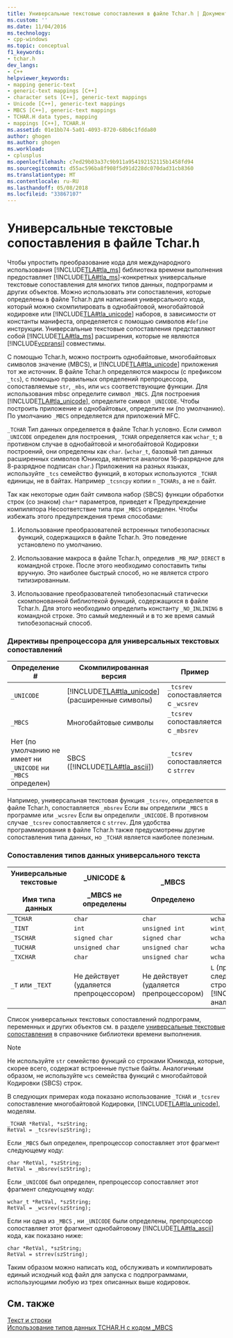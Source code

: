 ```yaml
---
title: Универсальные текстовые сопоставления в файле Tchar.h | Документы Microsoft
ms.custom: ''
ms.date: 11/04/2016
ms.technology:
- cpp-windows
ms.topic: conceptual
f1_keywords:
- tchar.h
dev_langs:
- C++
helpviewer_keywords:
- mapping generic-text
- generic-text mappings [C++]
- character sets [C++], generic-text mappings
- Unicode [C++], generic-text mappings
- MBCS [C++], generic-text mappings
- TCHAR.H data types, mapping
- mappings [C++], TCHAR.H
ms.assetid: 01e1bb74-5a01-4093-8720-68b6c1fdda80
author: ghogen
ms.author: ghogen
ms.workload:
- cplusplus
ms.openlocfilehash: c7ed29b03a37c9b911a954192152115b1458fd94
ms.sourcegitcommit: d55ac596ba8f908f5d91d228dc070dad31cb8360
ms.translationtype: MT
ms.contentlocale: ru-RU
ms.lasthandoff: 05/08/2018
ms.locfileid: "33867107"
---
```

# <a name="generic-text-mappings-in-tcharh"></a>Универсальные текстовые сопоставления в файле Tchar.h
Чтобы упростить преобразование кода для международного использования [!INCLUDE[TLA#tla_ms](../text/includes/tlasharptla_ms_md.md)] библиотека времени выполнения предоставляет [!INCLUDE[TLA#tla_ms](../text/includes/tlasharptla_ms_md.md)]-конкретных универсальные текстовые сопоставления для многих типов данных, подпрограмм и других объектов. Можно использовать эти сопоставления, которые определены в файле Tchar.h для написания универсального кода, который можно скомпилировать в однобайтовой, многобайтовой кодировке или [!INCLUDE[TLA#tla_unicode](../atl-mfc-shared/reference/includes/tlasharptla_unicode_md.md)] наборов, в зависимости от константы манифеста, определяется с помощью символов `#define` инструкции. Универсальные текстовые сопоставления представляют собой [!INCLUDE[TLA#tla_ms](../text/includes/tlasharptla_ms_md.md)] расширения, которые не являются [!INCLUDE[vcpransi](../atl-mfc-shared/reference/includes/vcpransi_md.md)] совместимы.  
  
 С помощью Tchar.h, можно построить однобайтовые, многобайтовых символов значение (MBCS), и [!INCLUDE[TLA#tla_unicode](../atl-mfc-shared/reference/includes/tlasharptla_unicode_md.md)] приложения тот же источник. В файле Tchar.h определяются макросы (с префиксом `_tcs`), с помощью правильных определений препроцессора, сопоставляемые `str`, `_mbs`, или `wcs` соответствующие функции. Для использования mbsc определите символ `_MBCS`. Для построения [!INCLUDE[TLA#tla_unicode](../atl-mfc-shared/reference/includes/tlasharptla_unicode_md.md)], определите символ `_UNICODE`. Чтобы построить приложение и однобайтовых, определите ни (по умолчанию). По умолчанию `_MBCS` определяется для приложений MFC.  
  
 `_TCHAR` Тип данных определяется в файле Tchar.h условно. Если символ `_UNICODE` определен для построения, `_TCHAR` определяется как `wchar_t`; в противном случае в однобайтовой и многобайтовой Кодировки построений, они определены как `char`. (`wchar_t`, базовый тип данных расширенных символов Юникода, является аналогом 16-разрядное для 8-разрядное подписан `char`.) Приложения на разных языках, используйте `_tcs` семейство функций, в которых используются `_TCHAR` единицы, не в байтах. Например `_tcsncpy` копии `n` `_TCHARs`, а не `n` байт.  
  
 Так как некоторые один байт символа набор (SBCS) функции обработки строк (со знаком) `char*` параметров, приведет к Предупреждение компилятора Несоответствие типа при `_MBCS` определен. Чтобы избежать этого предупреждения тремя способами:  
  
1.  Использование преобразователей встроенных типобезопасных функций, содержащихся в файле Tchar.h. Это поведение установлено по умолчанию.  
  
2.  Использование макроса в файле Tchar.h, определив `_MB_MAP_DIRECT` в командной строке. После этого необходимо сопоставить типы вручную. Это наиболее быстрый способ, но не является строго типизированным.  
  
3.  Использование преобразователей типобезопасный статически скомпонованной библиотекой функций, содержащихся в файле Tchar.h. Для этого необходимо определить константу `_NO_INLINING` в командной строке. Это самый медленный и в то же время самый типобезопасный способ.  
  
### <a name="preprocessor-directives-for-generic-text-mappings"></a>Директивы препроцессора для универсальных текстовых сопоставлений  
  
|Определение #|Скомпилированная версия|Пример|  
|---------------|----------------------|-------------|  
|`_UNICODE`|[!INCLUDE[TLA#tla_unicode](../atl-mfc-shared/reference/includes/tlasharptla_unicode_md.md)] (расширенные символы)|`_tcsrev` сопоставляется с `_wcsrev`|  
|`_MBCS`|Многобайтовые символы|`_tcsrev` сопоставляется с `_mbsrev`|  
|Нет (по умолчанию не имеет ни `_UNICODE` ни `_MBCS` определен)|SBCS ([!INCLUDE[TLA#tla_ascii](../text/includes/tlasharptla_ascii_md.md)])|`_tcsrev` сопоставляется с `strrev`|  
  
 Например, универсальная текстовая функция `_tcsrev`, определяется в файле Tchar.h, сопоставляется `_mbsrev` Если вы определили `_MBCS` в программе или `_wcsrev` Если вы определили `_UNICODE`. В противном случае `_tcsrev` сопоставляется с `strrev`. Для удобства программирования в файле Tchar.h также предусмотрены другие сопоставления типа данных, но `_TCHAR` является наиболее полезным.  
  
### <a name="generic-text-data-type-mappings"></a>Сопоставления типов данных универсального текста  
  
|Универсальные текстовые<br /><br /> Имя типа данных|_UNICODE &AMP;<br /><br /> _MBCS не определены|_MBCS<br /><br /> Определено|_UNICODE<br /><br /> Определено|  
|--------------------------------------|----------------------------------------|------------------------|---------------------------|  
|`_TCHAR`|`char`|`char`|`wchar_t`|  
|`_TINT`|`int`|`unsigned int`|`wint_t`|  
|`_TSCHAR`|`signed char`|`signed char`|`wchar_t`|  
|`_TUCHAR`|`unsigned char`|`unsigned char`|`wchar_t`|  
|`_TXCHAR`|`char`|`unsigned char`|`wchar_t`|  
|`_T` или `_TEXT`|Не действует (удаляется препроцессором)|Не действует (удаляется препроцессором)|`L` (преобразует следующий символ или строку в ее [!INCLUDE[TLA#tla_unicode](../atl-mfc-shared/reference/includes/tlasharptla_unicode_md.md)] аналог)|  
  
 Список универсальных текстовых сопоставлений подпрограмм, переменных и других объектов см. в разделе [универсальные текстовые сопоставления](../c-runtime-library/generic-text-mappings.md) в справочнике библиотеки времени выполнения.  
  
> [!NOTE]
>  Не используйте `str` семейство функций со строками Юникода, которые, скорее всего, содержат встроенные пустые байты. Аналогичным образом, не используйте `wcs` семейства функций с многобайтовой Кодировки (SBCS) строк.  
  
 В следующих примерах кода показано использование `_TCHAR` и `_tcsrev` сопоставление многобайтовой Кодировки, [!INCLUDE[TLA#tla_unicode](../atl-mfc-shared/reference/includes/tlasharptla_unicode_md.md)], моделям.  
  
```  
_TCHAR *RetVal, *szString;  
RetVal = _tcsrev(szString);  
```  
  
 Если `_MBCS` был определен, препроцессор сопоставляет этот фрагмент следующему коду:  
  
```  
char *RetVal, *szString;  
RetVal = _mbsrev(szString);  
```  
  
 Если `_UNICODE` был определен, препроцессор сопоставляет этот фрагмент следующему коду:  
  
```  
wchar_t *RetVal, *szString;  
RetVal = _wcsrev(szString);  
```  
  
 Если ни одна из `_MBCS` , ни `_UNICODE` были определены, препроцессор сопоставляет этот фрагмент однобайтовому [!INCLUDE[TLA#tla_ascii](../text/includes/tlasharptla_ascii_md.md)] кода, как показано ниже:  
  
```  
char *RetVal, *szString;  
RetVal = strrev(szString);  
```  
  
 Таким образом можно написать код, обслуживать и компилировать единый исходный код файл для запуска с подпрограммами, использующими любую из трех описанных выше кодировок.  
  
## <a name="see-also"></a>См. также  
 [Текст и строки](../text/text-and-strings-in-visual-cpp.md)   
 [Использование типов данных TCHAR.H с кодом _MBCS](../text/using-tchar-h-data-types-with-mbcs-code.md)
